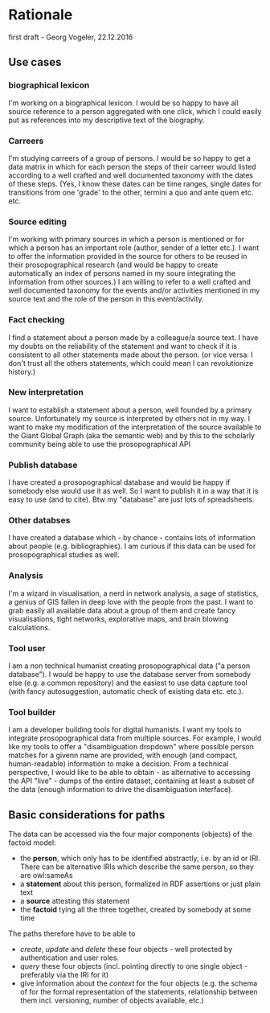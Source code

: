 # Rationale
first draft - Georg Vogeler, 22.12.2016

## Use cases
### biographical lexicon
I'm working on a biographical lexicon. I would be so happy to have all source reference to a person aggregated with one click, which I could easily put as references into my descriptive text of the biography.

### Carreers
I'm studying carreers of a group of persons. I would be so happy to get a data matrix in which for each person the steps of their carreer would listed according to a well crafted and well documented taxonomy with the dates of these steps. (Yes, I know these dates can be time ranges, single dates for transitions from one 'grade' to the other, termini a quo and ante quem etc. etc.

### Source editing
I'm working with primary sources in which a person is mentioned or for which a person has an important role (author, sender of a letter etc.). I want to offer the information provided in the source for others to be reused in their prosopographical research (and would be happy to create automatically an index of persons named in my soure integrating the information from other sources.) I am willing to refer to a well crafted and well documented taxonomy for the events and/or activities mentioned in my source text and the role of the person in this event/activity.

### Fact checking
I find a statement about a person made by a colleague/a source text. I have my doubts on the reliability of the statement and want to check if it is consistent to all other statements made about the person. (or vice versa: I don't trust all the others statements, which could mean I can revolutionize history.)

### New interpretation
I want to establish a statement about a person, well founded by a primary source. Unfortunately my source is interpreted by others not in my way. I want to make my modification of the interpretation of the source available to the Giant Global Graph (aka the semantic web) and by this to the scholarly community being able to use the prosopographical API

### Publish database
I have created a prosopographical database and would be happy if somebody else would use it as well. So I want to publish it in a way that it is easy to use (and to cite). Btw my "database" are just lots of spreadsheets.

### Other databses
I have created a database which - by chance - contains lots of information about people (e.g. bibliographies). I am curious if this data can be used for prosopographical studies as well.

### Analysis
I'm a wizard in visualisation, a nerd in network analysis, a sage of statistics, a genius of GIS fallen in deep love with the people from the past. I want to grab easily all available data about a group of them and create fancy visualisations, tight networks, explorative maps, and brain blowing calculations.

### Tool user
I am a non technical humanist creating prosopographical data ("a person database"). I would be happy to use the database server from somebody else (e.g. a common repository) and the easiest to use data capture tool (with fancy autosuggestion, automatic check of existing data etc. etc.).

### Tool builder
I am a developer building tools for digital humanists. I want my tools to integrate prosopographical data from multiple sources. For example, I would like my tools to offer a "disambiguation dropdown" where possible person matches for a givenn name are provided, with enough (and compact, human-readable) information to make a decision. From a technical perspective, I would like to be able to obtain - as alternative to accessing the API "live" - dumps of the entire dataset, containing at least a subset of the data (enough information to drive the disambiguation interface).

## Basic considerations for paths
The data can be accessed via the four major components (objects) of the factoid model:

* the **person**, which only has to be identified abstractly, i.e. by an id or IRI. There can be alternative IRIs which describe the same person, so they are owl:sameAs
* a **statement** about this person, formalized in RDF assertions or just plain text
* a **source** attesting this statement
* the **factoid** tying all the three together, created by somebody at some time

The paths therefore have to be able to
* *create*, *update* and *delete* these four objects - well protected by authentication and user roles.
* *query* these four objects (incl. pointing directly to one single object - preferably via the IRI for it)
* give information about the *context* for the four objects (e.g. the schema of for the formal representation of the statements, relationship between them incl. versioning, number of objects available, etc.)
